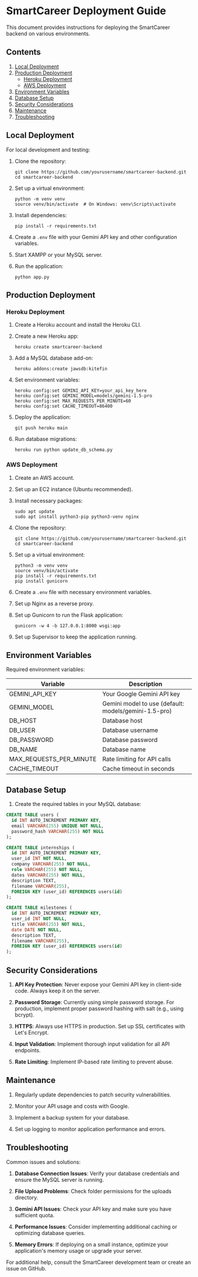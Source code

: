 # SmartCareer Deployment Guide

This document provides instructions for deploying the SmartCareer backend on various environments.

## Contents

1. [Local Deployment](#local-deployment)
2. [Production Deployment](#production-deployment)
   - [Heroku Deployment](#heroku-deployment)
   - [AWS Deployment](#aws-deployment)
3. [Environment Variables](#environment-variables)
4. [Database Setup](#database-setup)
5. [Security Considerations](#security-considerations)
6. [Maintenance](#maintenance)
7. [Troubleshooting](#troubleshooting)

## Local Deployment

For local development and testing:

1. Clone the repository:
   ```
   git clone https://github.com/yourusername/smartcareer-backend.git
   cd smartcareer-backend
   ```

2. Set up a virtual environment:
   ```
   python -m venv venv
   source venv/bin/activate  # On Windows: venv\Scripts\activate
   ```

3. Install dependencies:
   ```
   pip install -r requirements.txt
   ```

4. Create a `.env` file with your Gemini API key and other configuration variables.

5. Start XAMPP or your MySQL server.

6. Run the application:
   ```
   python app.py
   ```

## Production Deployment

### Heroku Deployment

1. Create a Heroku account and install the Heroku CLI.

2. Create a new Heroku app:
   ```
   heroku create smartcareer-backend
   ```

3. Add a MySQL database add-on:
   ```
   heroku addons:create jawsdb:kitefin
   ```

4. Set environment variables:
   ```
   heroku config:set GEMINI_API_KEY=your_api_key_here
   heroku config:set GEMINI_MODEL=models/gemini-1.5-pro
   heroku config:set MAX_REQUESTS_PER_MINUTE=60
   heroku config:set CACHE_TIMEOUT=86400
   ```

5. Deploy the application:
   ```
   git push heroku main
   ```

6. Run database migrations:
   ```
   heroku run python update_db_schema.py
   ```

### AWS Deployment

1. Create an AWS account.

2. Set up an EC2 instance (Ubuntu recommended).

3. Install necessary packages:
   ```
   sudo apt update
   sudo apt install python3-pip python3-venv nginx
   ```

4. Clone the repository:
   ```
   git clone https://github.com/yourusername/smartcareer-backend.git
   cd smartcareer-backend
   ```

5. Set up a virtual environment:
   ```
   python3 -m venv venv
   source venv/bin/activate
   pip install -r requirements.txt
   pip install gunicorn
   ```

6. Create a `.env` file with necessary environment variables.

7. Set up Nginx as a reverse proxy.

8. Set up Gunicorn to run the Flask application:
   ```
   gunicorn -w 4 -b 127.0.0.1:8000 wsgi:app
   ```

9. Set up Supervisor to keep the application running.

## Environment Variables

Required environment variables:

| Variable | Description |
|----------|-------------|
| GEMINI_API_KEY | Your Google Gemini API key |
| GEMINI_MODEL | Gemini model to use (default: models/gemini-1.5-pro) |
| DB_HOST | Database host |
| DB_USER | Database username |
| DB_PASSWORD | Database password |
| DB_NAME | Database name |
| MAX_REQUESTS_PER_MINUTE | Rate limiting for API calls |
| CACHE_TIMEOUT | Cache timeout in seconds |

## Database Setup

1. Create the required tables in your MySQL database:

```sql
CREATE TABLE users (
  id INT AUTO_INCREMENT PRIMARY KEY,
  email VARCHAR(255) UNIQUE NOT NULL,
  password_hash VARCHAR(255) NOT NULL
);

CREATE TABLE internships (
  id INT AUTO_INCREMENT PRIMARY KEY,
  user_id INT NOT NULL,
  company VARCHAR(255) NOT NULL,
  role VARCHAR(255) NOT NULL,
  dates VARCHAR(255) NOT NULL,
  description TEXT,
  filename VARCHAR(255),
  FOREIGN KEY (user_id) REFERENCES users(id)
);

CREATE TABLE milestones (
  id INT AUTO_INCREMENT PRIMARY KEY,
  user_id INT NOT NULL,
  title VARCHAR(255) NOT NULL,
  date DATE NOT NULL,
  description TEXT,
  filename VARCHAR(255),
  FOREIGN KEY (user_id) REFERENCES users(id)
);
```

## Security Considerations

1. **API Key Protection**: Never expose your Gemini API key in client-side code. Always keep it on the server.

2. **Password Storage**: Currently using simple password storage. For production, implement proper password hashing with salt (e.g., using bcrypt).

3. **HTTPS**: Always use HTTPS in production. Set up SSL certificates with Let's Encrypt.

4. **Input Validation**: Implement thorough input validation for all API endpoints.

5. **Rate Limiting**: Implement IP-based rate limiting to prevent abuse.

## Maintenance

1. Regularly update dependencies to patch security vulnerabilities.

2. Monitor your API usage and costs with Google.

3. Implement a backup system for your database.

4. Set up logging to monitor application performance and errors.

## Troubleshooting

Common issues and solutions:

1. **Database Connection Issues**: Verify your database credentials and ensure the MySQL server is running.

2. **File Upload Problems**: Check folder permissions for the uploads directory.

3. **Gemini API Issues**: Check your API key and make sure you have sufficient quota.

4. **Performance Issues**: Consider implementing additional caching or optimizing database queries.

5. **Memory Errors**: If deploying on a small instance, optimize your application's memory usage or upgrade your server.

For additional help, consult the SmartCareer development team or create an issue on GitHub. 